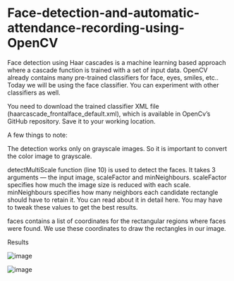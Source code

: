 # Face-detection-and-automatic-attendance-recording-using-OpenCV

Face detection using Haar cascades is a machine learning based approach where a cascade function is trained with a set of input data. OpenCV already contains many pre-trained classifiers for face, eyes, smiles, etc.. Today we will be using the face classifier. You can experiment with other classifiers as well.



You need to download the trained classifier XML file (haarcascade_frontalface_default.xml), which is available in OpenCv’s GitHub repository. Save it to your working location.

A few things to note:



The detection works only on grayscale images. So it is important to convert the color image to grayscale.


detectMultiScale function (line 10) is used to detect the faces. It takes 3 arguments — the input image, scaleFactor and minNeighbours. scaleFactor specifies how much the image size is reduced with each scale. minNeighbours specifies how many neighbors each candidate rectangle should have to retain it. You can read about it in detail here. You may have to tweak these values to get the best results.




faces contains a list of coordinates for the rectangular regions where faces were found. We use these coordinates to draw the rectangles in our image.




Results

![image](https://user-images.githubusercontent.com/59999074/135052652-faef0ef8-48f0-4822-b771-5a88059cf9c6.png)


![image](https://user-images.githubusercontent.com/59999074/135052754-2313e04e-1043-4065-a95d-73305c5b9fec.png)
